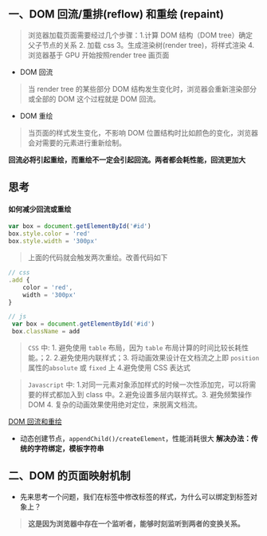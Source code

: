 ## 一、DOM 回流/重排(reflow) 和重绘 (repaint)
>浏览器加载页面需要经过几个步骤：1.计算 DOM 结构（DOM tree）确定父子节点的关系 2. 加载 css 3。生成渲染树(render tree)，将样式渲染 4. 浏览器基于 GPU 开始按照render tree 画页面
* DOM 回流
>当 render tree 的某些部分 DOM 结构发生变化时，浏览器会重新渲染部分或全部的 DOM 这个过程就是 DOM 回流。

* DOM 重绘
> 当页面的样式发生变化，不影响 DOM 位置结构时比如颜色的变化，浏览器会对需要的元素进行重新绘制。

__回流必将引起重绘，而重绘不一定会引起回流。两者都会耗性能，回流更加大__

## 思考
#### 如何减少回流或重绘
``` js
var box = document.getElementById('#id')
box.style.color = 'red'
box.style.width = '300px'
```
> 上面的代码就会触发两次重绘。改善代码如下
``` js
// css
.add {
    color = 'red',
    width = '300px'
}

// js
 var box = document.getElementById('#id')
 box.className = add
```
> `CSS` 中: 1. 避免使用 `table` 布局，因为 `table` 布局计算的时间比较长耗性能。；2.
> 2.避免使用内联样式；3. 将动画效果设计在文档流之上即 `position`属性的`absolute` 或 `fixed` 上
> 4.避免使用 CSS 表达式

> `Javascript` 中: 1.对同一元素对象添加样式的时候一次性添加完，可以将需要的样式都加入到 class 中。2.避免设置多层内联样式。3. 避免频繁操作DOM
> 4. 复杂的动画效果使用绝对定位，来脱离文档流。

[DOM 回流和重绘](https://juejin.cn/post/6844903569087266823)

* 动态创建节点，`appendChild()/createElement`，性能消耗很大
__解决办法：传统的字符绑定，模板字符串__



## 二、DOM 的页面映射机制
* 先来思考一个问题，我们在标签中修改标签的样式，为什么可以绑定到标签对象上？
>__这是因为浏览器中存在一个监听者，能够时刻监听到两者的变换关系。__
